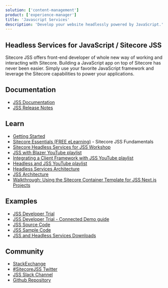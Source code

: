 ```yaml
---
solution: ['content-management']
product: ['experience-manager']
title: 'Javascript Services'
description: 'Develop your website headlessly powered by JavaScript.'
---
```


## Headless Services for JavaScript / Sitecore JSS

Sitecore JSS offers front-end developer of whole new way of working and interacting with Sitecore. Building a JavaScript app on top of Sitecore has never been easier. Simply use your favorite JavaScript framework and leverage the Sitecore capabilities to power your applications.

## Documentation

- [JSS Documentation](https://doc.sitecore.com/en/developers/hd/200/sitecore-headless-development/sitecore-javascript-rendering-sdks--jss-.html)
- [JSS Release Notes](https://github.com/Sitecore/jss/blob/master/CHANGELOG.md)

## Learn

- [Getting Started](https://doc.sitecore.com/en/developers/hd/200/sitecore-headless-development/getting-started-with-jss-for-next-js-development.html)
- [Sitecore Essentials (FREE eLearning)](https://learning.sitecore.com/pathway/sitecore-essentials) - Sitecore JSS Fundamentals
- [Sitecore Headless Services for JSS Workshop](https://learning.sitecore.com/instructor-led-training/sitecore-jss-workshop)
- [JSS with Blazer YouTube playlist](https://www.youtube.com/watch?v=EkJJmqQGkVI&list=PL1jJVFm_lGnzMlj7g-hJEFNEPDs5yhzf0)
- [Integrating a Client Framework with JSS YouTube playlist](https://www.youtube.com/watch?v=vQxLQH0iYps&list=PL1jJVFm_lGnxDrexrlt0Wy_va_vQvQvjN)
- [Headless and JSS YouTube playlist](https://www.youtube.com/watch?v=ugPy7BjH0H0&list=PL1jJVFm_lGnwZup4L4BjITS2sKr4rpMfI)
- [Headless Services Architecture](https://doc.sitecore.com/en/developers/hd/200/sitecore-headless-development/services-and-apis.html)
- [JSS Architecture](https://doc.sitecore.com/en/developers/hd/200/sitecore-headless-development/architecture-overview.html)
- [Walkthrough: Using the Sitecore Container Template for JSS Next.js Projects](https://doc.sitecore.com/en/developers/hd/200/sitecore-headless-development/walkthrough--setting-up-a-development-environment-with-the-sitecore-containers-template-for-next-js.html)

## Examples

- [JSS Developer Trial](https://www.sitecore.com/knowledge-center/getting-started/developer-trial)
- [JSS Developer Trial - Connected Demo guide](/trials/jss-connected-demo/getting-started/prerequisites)
- [JSS Source Code](https://github.com/Sitecore/jss)
- [JSS Sample Code](https://github.com/Sitecore/jss/tree/dev/packages/create-sitecore-jss/src/templates)
- [JSS and Headless Services Downloads](https://dev.sitecore.net/Downloads/Sitecore_Headless_Rendering.aspx)

## Community

- [StackExchange](https://sitecore.stackexchange.com/questions/tagged/jss)
- [#SitecoreJSS Twitter](https://twitter.com/search?q=sitecorejss&src=typed_query&f=live)
- [JSS Slack Channel](https://sitecorechat.slack.com/messages/jss)
- [Github Repository](https://github.com/sitecore/jss)
